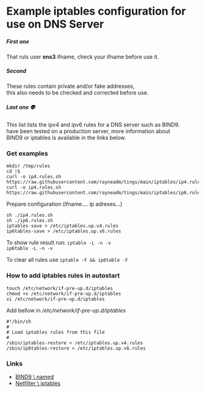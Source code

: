 # Example iptables configuration for use on DNS Server

##### First one 
That ruls user **ens3** ifname, check your ifname before use it.  

##### Second 
These rules contain private and/or fake addresses,  
this also needs to be checked and corrected before use.  

##### Last one :alien: 
This list lists the ipv4 and ipv6 rules for a DNS server such as BIND9.  
have been tested on a production server, more information about   
BIND9 or iptables is available in the links below.

### Get examples 

```shell
mkdir /tmp/rules
cd !$
curl -o ip4.rules.sh https://raw.githubusercontent.com/rayneadm/tings/main/iptables/ip4.rules.sh
curl -o ip4.rules.sh https://raw.githubusercontent.com/rayneadm/tings/main/iptables/ip6.rules.sh
```
Prepare configuration (ifname.... ip adreses...)

```shell
sh ./ip4.rules.sh
sh ./ip6.rules.sh
iptables-save > /etc/iptables.up.v4.rules
ip6tables-save > /etc/iptables.up.v6.rules
```
To show rule result run:
`iptable -L -n -v`	
`ip6table -L -n -v`

To clear all rules use `iptable -F && ip6table -F`

### How to add iptables rules in autostart

```shell
touch /etc/network/if-pre-up.d/iptables
chmod +x /etc/network/if-pre-up.d/iptables
vi /etc/network/if-pre-up.d/iptables
```

Add bellow in */etc/network/if-pre-up.d/iptables*
```shell
#!/bin/sh
#
# Load iptables rules from this file
#
/sbin/iptables-restore < /etc/iptables.up.v4.rules
/sbin/ip6tables-restore < /etc/iptables.up.v6.rules
```		



### Links

* [BIND9 \ named](https://bind9.net/)
* [Netfilter \ iptables ](https://www.netfilter.org/projects/iptables/index.html)  


